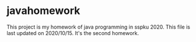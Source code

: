 # javahomework
This project is my homework of java programming in sspku 2020.
This file is last updated on 2020/10/15.
It's the second homework.

